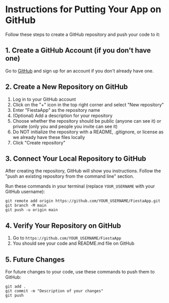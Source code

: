 # Instructions for Putting Your App on GitHub

Follow these steps to create a GitHub repository and push your code to it:

## 1. Create a GitHub Account (if you don't have one)

Go to [GitHub](https://github.com/) and sign up for an account if you don't already have one.

## 2. Create a New Repository on GitHub

1. Log in to your GitHub account
2. Click on the "+" icon in the top right corner and select "New repository"
3. Enter "FiestaApp" as the repository name
4. (Optional) Add a description for your repository
5. Choose whether the repository should be public (anyone can see it) or private (only you and people you invite can see it)
6. Do NOT initialize the repository with a README, .gitignore, or license as we already have these files locally
7. Click "Create repository"

## 3. Connect Your Local Repository to GitHub

After creating the repository, GitHub will show you instructions. Follow the "push an existing repository from the command line" section.

Run these commands in your terminal (replace `YOUR_USERNAME` with your GitHub username):

```
git remote add origin https://github.com/YOUR_USERNAME/FiestaApp.git
git branch -M main
git push -u origin main
```

## 4. Verify Your Repository on GitHub

1. Go to `https://github.com/YOUR_USERNAME/FiestaApp`
2. You should see your code and README.md file on GitHub

## 5. Future Changes

For future changes to your code, use these commands to push them to GitHub:

```
git add .
git commit -m "Description of your changes"
git push
```